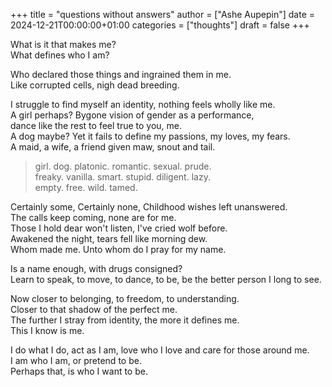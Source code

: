 +++
title = "questions without answers"
author = ["Ashe Aupepin"]
date = 2024-12-21T00:00:00+01:00
categories = ["thoughts"]
draft = false
+++

What is it that makes me?<br />
What defines who I am?<br />

<!--more-->

Who declared those things and ingrained them in me.<br />
Like corrupted cells, nigh dead breeding.

I struggle to find myself an identity, nothing feels wholly like me.<br />
A girl perhaps? Bygone vision of gender as a performance,<br />
dance like the rest to feel true to you, me.<br />
A dog maybe? Yet it fails to define my passions, my loves, my fears.<br />
A maid, a wife, a friend given maw, snout and tail.

> girl. dog. platonic. romantic. sexual. prude.<br />
> freaky. vanilla. smart. stupid. diligent. lazy.<br />
> empty. free. wild. tamed.

Certainly some, Certainly none, Childhood wishes left unanswered.<br />
The calls keep coming, none are for me.<br />
Those I hold dear won't listen, I've cried wolf before.<br />
Awakened the night, tears fell like morning dew.<br />
Whom made me. Unto whom do I pray for my name.

Is a name enough, with drugs consigned?<br />
Learn to speak, to move, to dance, to be, be the better person I long to see.

Now closer to belonging, to freedom, to understanding.<br />
Closer to that shadow of the perfect me.<br />
The further I stray from identity, the more it defines me.<br />
This I know is me.

I do what I do, act as I am, love who I love and care for those around me.<br />
I am who I am, or pretend to be.<br />
Perhaps that, is who I want to be.
